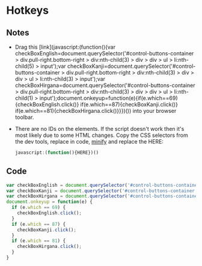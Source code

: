 # Hotkeys

## Notes

- Drag this [link](javascript:(function(){var checkBoxEnglish=document.querySelector('#control-buttons-container > div.pull-right.bottom-right > div:nth-child(3) > div > div > ul > li:nth-child(5) > input');var checkBoxKanji=document.querySelector('#control-buttons-container > div.pull-right.bottom-right > div:nth-child(3) > div > div > ul > li:nth-child(3) > input');var checkBoxHirgana=document.querySelector('#control-buttons-container > div.pull-right.bottom-right > div:nth-child(3) > div > div > ul > li:nth-child(1) > input');document.onkeyup=function(e){if(e.which==69){checkBoxEnglish.click()}
if(e.which==87){checkBoxKanji.click()}
if(e.which==81){checkBoxHirgana.click()}}})()) into your browser toolbar.

- There are no IDs on the elements. If the script doesn't work then it's most likely due to some HTML changes. Copy the CSS selectors from the dev tools, replace in code, [minify](https://www.minifier.org/) and replace the HERE:

  ```javascript
  javascript:(function(){HERE})()
  ```



## Code

```javascript
var checkBoxEnglish = document.querySelector('#control-buttons-container > div.pull-right.bottom-right > div:nth-child(3) > div > div > ul > li:nth-child(5) > input');
var checkBoxKanji = document.querySelector('#control-buttons-container > div.pull-right.bottom-right > div:nth-child(3) > div > div > ul > li:nth-child(3) > input');
var checkBoxHirgana = document.querySelector('#control-buttons-container > div.pull-right.bottom-right > div:nth-child(3) > div > div > ul > li:nth-child(1) > input');
document.onkeyup = function(e) {
  if (e.which == 69) {
    checkBoxEnglish.click();
  }
  if (e.which == 87) {
    checkBoxKanji.click();
  }
  if (e.which == 81) {
    checkBoxHirgana.click();
  }
}
```

